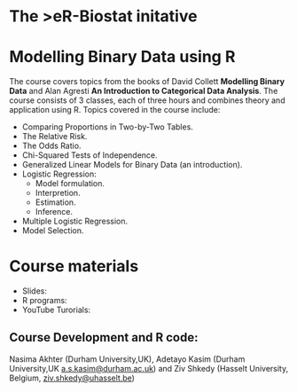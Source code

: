 # The >eR-Biostat initative
#  Modelling Binary Data using R

The course covers topics from the books of  David Collett **Modelling Binary Data** and Alan Agresti  **An Introduction to
Categorical Data Analysis**. The course consists of 3 classes, each of three hours and combines theory and application using R. 
Topics covered in the course include:

* Comparing Proportions in Two-by-Two Tables.
* The Relative Risk.
* The Odds Ratio.
* Chi-Squared Tests of Independence.
* Generalized Linear Models for Binary Data (an introduction).
* Logistic Regression:
  + Model formulation.
  + Interpretion.
  + Estimation.
  + Inference.
* Multiple Logistic Regression.
* Model Selection.


# Course materials
* Slides: 
* R programs: 
* YouTube Turorials:

##  Course Development and R code: 
Nasima Akhter (Durham University,UK), Adetayo Kasim  (Durham University,UK a.s.kasim@durham.ac.uk) and Ziv Shkedy (Hasselt University, Belgium, ziv.shkedy@uhasselt.be) 
